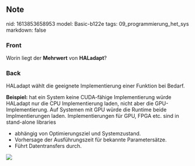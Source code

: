 ## Note
nid: 1613853658953
model: Basic-b122e
tags: 09_programmierung_het_sys
markdown: false

### Front
Worin liegt der <b>Mehrwert</b> von <b>HALadapt</b>?

### Back
HALadapt wählt die geeignete Implementierung einer Funktion bei
Bedarf.
<div>
  <b>Beispiel:</b> hat ein System keine CUDA-fähige Implementierung
  würde HALadapt nur die CPU Implementierung laden, nicht aber die
  GPU-Implementierung. Auf Systemen mit GPU würde die Runtime beide
  Implmentierungen laden. Implementierungen für GPU, FPGA etc. sind
  in stand-alone libraries
</div>
<div>
  <div>
    <ul>
      <li>abhängig von Optimierungsziel und Systemzustand.
      <li>Vorhersage der Ausführungszeit für bekannte
      Parametersätze.
      <li>Führt Datentransfers durch.
    </ul>
    <div><img src="84250043.png"></div>
  </div>
</div>
